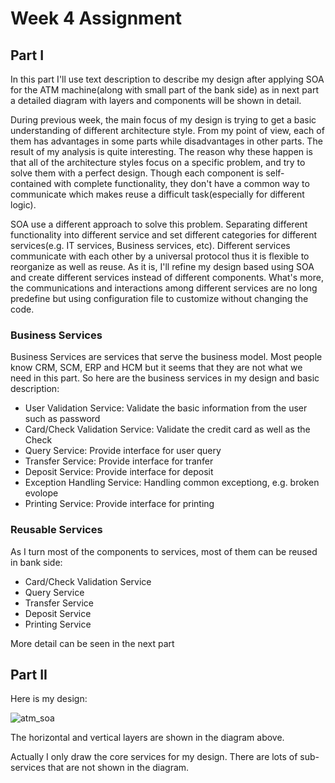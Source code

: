 # Week 4 Assignment

## Part I

In this part I'll use text description to describe my design after applying SOA for the ATM machine(along with small part of the bank side) as in next part a detailed diagram with layers and components will be shown in detail.

During previous week, the main focus of my design is trying to get a basic understanding of different architecture style. From my point of view, each of them has advantages in some parts while disadvantages in other parts. The result of my analysis is quite interesting. The reason why these happen is that all of the architecture styles focus on a specific problem, and try to solve them with a perfect design. Though each component is self-contained with complete functionality, they don't have a common way to communicate which makes reuse a difficult task(especially for different logic).

SOA use a different approach to solve this problem. Separating different functionality into different service and set different categories for different services(e.g. IT services, Business services, etc). Different services communicate with each other by a universal protocol thus it is flexible to reorganize as well as reuse. As it is, I'll refine my design based using SOA and create different services instead of different components. What's more, the communications and interactions among different services are no long predefine but using configuration file to customize without changing the code.

### Business Services

Business Services are services that serve the business model. Most people know CRM, SCM, ERP and HCM but it seems that they are not what we need in this part. So here are the business services in my design and basic description:

+ User Validation Service: Validate the basic information from the user such as password
+ Card/Check Validation Service: Validate the credit card as well as the Check
+ Query Service: Provide interface for user query
+ Transfer Service: Provide interface for tranfer
+ Deposit Service: Provide interface for deposit
+ Exception Handling Service: Handling common exceptiong, e.g. broken evolope
+ Printing Service: Provide interface for printing 

### Reusable Services

As I turn most of the components to services, most of them can be reused in bank side:

+ Card/Check Validation Service
+ Query Service
+ Transfer Service
+ Deposit Service
+ Printing Service

More detail can be seen in the next part

## Part II

Here is my design:

![atm_soa](media/atm_soa.png)

The horizontal and vertical layers are shown in the diagram above.

Actually I only draw the core services for my design. There are lots of sub-services that are not shown in the diagram.


